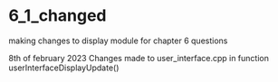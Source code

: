 # 6_1_changed
making changes to display module for chapter 6 questions

8th of february 2023
Changes made to user_interface.cpp in function userInterfaceDisplayUpdate()
